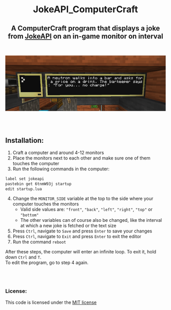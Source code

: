 <div align="center" style="text-align: center">

# JokeAPI_ComputerCraft
## A ComputerCraft program that displays a joke from [JokeAPI](https://github.com/Sv443/JokeAPI) on an in-game monitor on interval

<br>

![example image](./example.png)

</div>

<br><br>

## Installation:
1. Craft a computer and around 4-12 monitors
2. Place the monitors next to each other and make sure one of them touches the computer
3. Run the following commands in the computer:
```
label set jokeapi
pastebin get 6tnmW93j startup
edit startup.lua
```
4. Change the `MONITOR_SIDE` variable at the top to the side where your computer touches the monitors
    - Valid side values are: `"front"`, `"back"`, `"left"`, `"right"`, `"top"` or `"bottom"`
    - The other variables can of course also be changed, like the interval at which a new joke is fetched or the text size
5. Press `Ctrl`, navigate to `Save` and press `Enter` to save your changes
6. Press `Ctrl`, navigate to `Exit` and press `Enter` to exit the editor
7. Run the command `reboot`

After these steps, the computer will enter an infinite loop. To exit it, hold down `Ctrl` and `T`.  
To edit the program, go to step 4 again.

<br><br>

### License:
This code is licensed under the [MIT license](https://sv443.net/LICENSE)
